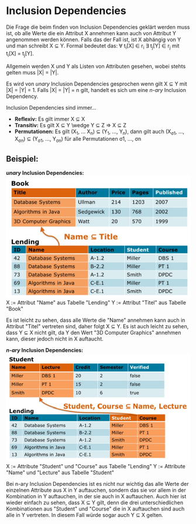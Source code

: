 # Inclusion Dependencies

Die Frage die beim finden von Inclusion Dependencies geklärt werden muss ist, ob alle Werte die ein Attribut X annehmen kann auch von Attribut Y angenommen werden können. Falls das der Fall ist, ist X abhängig von Y und man schreibt X ⊆ Y.
Formal bedeutet das: ∀ t<sub>i</sub>[X] ∈ r<sub>i</sub> ∃ t<sub>j</sub>[Y] ∈ r<sub>j</sub> mit t<sub>i</sub>[X] = t<sub>j</sub>[Y].

Allgemein werden X und Y als Listen von Attributen gesehen, wobei stehts gelten muss |X| = |Y|.

Es wird von *unary* Inclusion Dependencies gesprochen wenn gilt X ⊆ Y mit |X| = |Y| = 1. Falls |X| = |Y| = n gilt, handelt es sich um eine *n-ary* Inclusion Dependency.

Inclusion Dependencies sind immer...

* **Reflexiv:** Es gilt immer X ⊆ X
* **Transitiv:** Es gilt X ⊆ Y \wedge Y ⊆ Z => X ⊆ Z
* **Permutationen:** Es gilt (X<sub>1</sub>, ... X<sub>n</sub>) ⊆ (Y<sub>1</sub>, ..., Y<sub>n</sub>), dann gilt auch (X<sub>σ1</sub>, ..., X<sub>σn</sub>) ⊆ (Y<sub>σ1</sub>, ..., Y<sub>σn</sub>) für alle Permutationen σ1, ..., σn 


## Beispiel:
***unary* Inclusion Dependencies:**
![](\imgs\unary_IND_Example.jpg)
X := Attribut "Name" aus Tabelle "Lending"
Y := Attribut "Titel" aus Tabelle "Book"

Es ist leicht zu sehen, dass alle Werte die "Name" annehmen kann auch in Attribut "Titel" vertreten sind, daher folgt X ⊆ Y.
Es ist auch leicht zu sehen, dass Y ⊆ X nicht gilt, da Y den Wert "3D Computer Graphics" annehmen kann, dieser jedoch nicht in X auftaucht.


***n-ary* Inclusion Dependencies:**
![](\imgs\n-ary_IND_Example.jpg)
X := Attribute "Student" und "Course" aus Tabelle "Lending"
Y := Attribute "Name" und "Lecture" aus Tabelle "Student"

Bei n-ary Inclusion Dependencies ist es nicht nur wichtig das alle Werte der einzelnen Attribute aus X in Y auftauchen, sondern das sie vor allem in der Kombination in Y auftauchen, in der sie auch in X auftauchen.
Auch hier ist wieder einfach zu sehen, dass X ⊆ Y gilt, denn die drei unterschiedlichen Kombinationen aus "Student" und "Course" die in X auftauchen sind auch alle in Y vertreten.
In diesem Fall würde sogar auch Y ⊆ X gelten.
